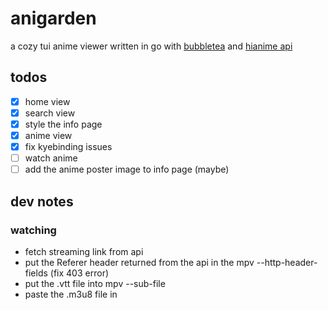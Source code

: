 # anigarden

a cozy tui anime viewer written in go with [bubbletea](https://github.com/charmbracelet/bubbletea) and [hianime api](https://github.com/ghoshRitesh12/aniwatch-api)

## todos

- [x] home view
- [x] search view
- [x] style the info page
- [x] anime view
- [x] fix kyebinding issues
- [ ] watch anime
- [ ] add the anime poster image to info page (maybe)

## dev notes

### watching

- fetch streaming link from api
- put the Referer header returned from the api in the mpv --http-header-fields (fix 403 error)
- put the .vtt file into mpv --sub-file
- paste the .m3u8 file in

